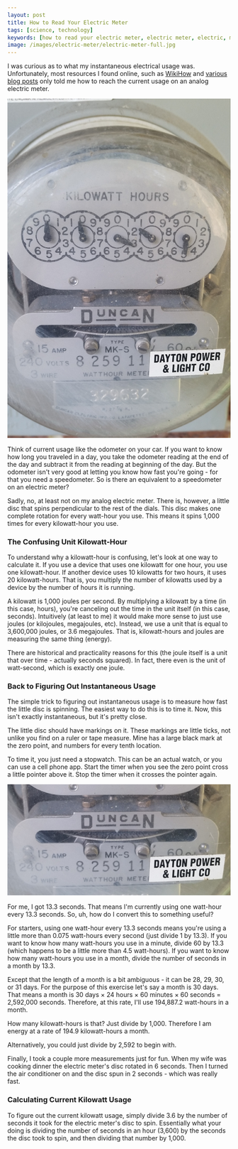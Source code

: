 ```yaml
---
layout: post
title: How to Read Your Electric Meter
tags: [science, technology]
keywords: [how to read your electric meter, electric meter, electric, meter, watt, watts, kilowatt, kilowatts, watt-hour, watt-hours, kilowatt-hour, kilowatt-hours]
image: /images/electric-meter/electric-meter-full.jpg
---
```


I was curious as to what my instantaneous electrical usage was. Unfortunately, most resources I found online, such as [WikiHow](http://www.wikihow.com/Read-an-Electric-Meter) and [various blog posts](http://www.booneyliving.com/735/how-to-read-an-electric-meter-to-find-out-how-much-power-your-home-uses/) only told me how to reach the current usage on an analog electric meter.

![An Analog Electric Meter](/images/electric-meter/electric-meter-full.jpg "An Analog Electric Meter")

Think of current usage like the odometer on your car. If you want to know how long you traveled in a day, you take the odometer reading at the end of the day and subtract it from the reading at beginning of the day. But the odometer isn't very good at letting you know how fast you're going - for that you need a speedometer. So is there an equivalent to a speedometer on an electric meter?

Sadly, no, at least not on my analog electric meter. There is, however, a little disc that spins perpendicular to the rest of the dials. This disc makes one complete rotation for every watt-hour you use. This means it spins 1,000 times for every kilowatt-hour you use.

### The Confusing Unit Kilowatt-Hour

To understand why a kilowatt-hour is confusing, let's look at one way to calculate it. If you use a device that uses one kilowatt for one hour, you use one kilowatt-hour. If another device uses 10 kilowatts for two hours, it uses 20 kilowatt-hours. That is, you multiply the number of kilowatts used by a device by the number of hours it is running.

A kilowatt is 1,000 joules per second. By multiplying a kilowatt by a time (in this case, hours), you're canceling out the time in the unit itself (in this case, seconds). Intuitively (at least to me) it would make more sense to just use joules (or kilojoules, megajoules, etc). Instead, we use a unit that is equal to 3,600,000 joules, or 3.6 megajoules. That is, kilowatt-hours and joules are measuring the same thing (energy).

There are historical and practicality reasons for this (the joule itself is a unit that over time - actually seconds squared). In fact, there even is the unit of watt-second, which is exactly one joule.

### Back to Figuring Out Instantaneous Usage

The simple trick to figuring out instantaneous usage is to measure how fast the little disc is spinning. The easiest way to do this is to time it. Now, this isn't exactly instantaneous, but it's pretty close.

The little disc should have markings on it. These markings are little ticks, not unlike you find on a ruler or tape measure. Mine has a large black mark at the zero point, and numbers for every tenth location.

To time it, you just need a stopwatch. This can be an actual watch, or you can use a cell phone app. Start the timer when you see the zero point cross a little pointer above it. Stop the timer when it crosses the pointer again.

![The Analog Electric Meter's Disc](/images/electric-meter/electric-meter-disc.jpg "The Analog Electric Meter's Disc")

For me, I got 13.3 seconds. That means I'm currently using one watt-hour every 13.3 seconds. So, uh, how do I convert this to something useful?

For starters, using one watt-hour every 13.3 seconds means you're using a little more than 0.075 watt-hours every second (just divide 1 by 13.3). If you want to know how many watt-hours you use in a minute, divide 60 by 13.3 (which happens to be a little more than 4.5 watt-hours). If you want to know how many watt-hours you use in a month, divide the number of seconds in a month by 13.3.

Except that the length of a month is a bit ambiguous - it can be 28, 29, 30, or 31 days. For the purpose of this exercise let's say a month is 30 days. That means a month is 30 days &times; 24 hours &times; 60 minutes &times; 60 seconds = 2,592,000 seconds. Therefore, at this rate, I'll use 194,887.2 watt-hours in a month.

How many kilowatt-hours is that? Just divide by 1,000. Therefore I am energy at a rate of 194.9 kilowatt-hours a month.

Alternatively, you could just divide by 2,592 to begin with.

Finally, I took a couple more measurements just for fun. When my wife was cooking dinner the electric meter's disc rotated in 6 seconds. Then I turned the air conditioner on and the disc spun in 2 seconds - which was really fast.

### Calculating Current Kilowatt Usage

To figure out the current kilowatt usage, simply divide 3.6 by the number of seconds it took for the electric meter's disc to spin. Essentially what your doing is dividing the number of seconds in an hour (3,600) by the seconds the disc took to spin, and then dividing that number by 1,000. 